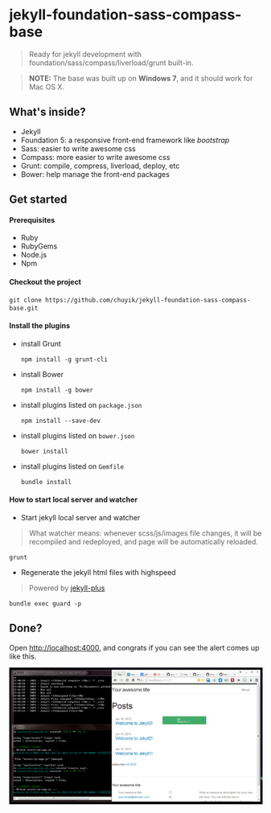 # jekyll-foundation-sass-compass-base #
> Ready for jekyll development with foundation/sass/compass/liverload/grunt built-in.

> **NOTE:**
> The base was built up on **Windows 7**, and it should work for Mac OS X.

## What's inside? ##
* Jekyll
* Foundation 5: a responsive front-end framework like *bootstrap*
* Sass: easier to write awesome css
* Compass: more easier to write awesome css
* Grunt: compile, compress, liverload, deploy, etc
* Bower: help manage the front-end packages

## Get started ##

#### Prerequisites ####
* Ruby
* RubyGems
* Node.js
* Npm

#### Checkout the project ####
```shell
git clone https://github.com/chuyik/jekyll-foundation-sass-compass-base.git
```

#### Install the plugins ####
* install Grunt
  ```shell
  npm install -g grunt-cli
  ```

* install Bower
  ```shell
  npm install -g bower
  ```

* install plugins listed on `package.json`
  ```shell
  npm install --save-dev
  ```
  
* install plugins listed on `bower.json`
  ```shell
  bower install
  ```

* install plugins listed on `Gemfile`
  ```shell
  bundle install
  ```

#### How to start local server and watcher ####
* Start jekyll local server and watcher
> What watcher means: whenever scss/js/images file changes, it will be recompiled and redeployed, and page will be automatically reloaded.

  ```shell
  grunt
  ```

* Regenerate the jekyll html files with highspeed
> Powered by [jekyll-plus](https://github.com/imathis/guard-jekyll-plus)

  ```shell
  bundle exec guard -p
  ```

## Done? ##
Open [http://localhost:4000](http://localhost:4000), and congrats if you can see the alert comes up like this.

![Screenshot](screenshot/screenshot-1.png)
